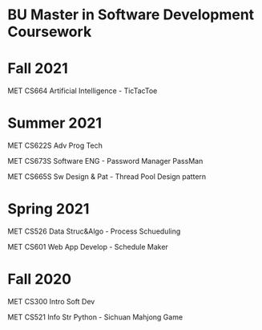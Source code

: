# BU Master in Software Development Coursework

# Fall 2021

MET CS664 Artificial Intelligence - TicTacToe

# Summer 2021

MET CS622S	Adv Prog Tech

MET CS673S	Software ENG - Password Manager PassMan

MET CS665S	Sw Design & Pat - Thread Pool Design pattern

# Spring 2021

MET CS526	Data Struc&Algo - Process Schueduling

MET CS601	Web App Develop - Schedule Maker

# Fall 2020

MET CS300	Intro Soft Dev

MET CS521	Info Str Python - Sichuan Mahjong Game
